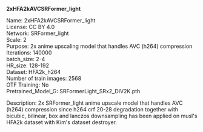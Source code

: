 **2xHFA2kAVCSRFormer_light**

Name: 2xHFA2kAVCSRFormer_light  
License: CC BY 4.0  
Network: SRFormer_light  
Scale: 2  
Purpose: 2x anime upscaling model that handles AVC (h264) compression   
Iterations: 140000  
batch_size: 2-4  
HR_size: 128-192  
Dataset: HFA2k_h264  
Number of train images: 2568  
OTF Training: No  
Pretrained_Model_G: SRFormerLight_SRx2_DIV2K.pth  

Description: 2x SRFormer_light anime upscale model that handles AVC (h264) compression since h264 crf 20-28 degradation together with bicubic, bilinear, box and lanczos downsampling has been applied on musl's HFA2k dataset with Kim's dataset destroyer.  
